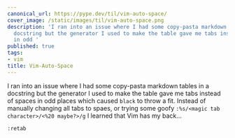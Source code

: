 ```yaml
---
canonical_url: https://pype.dev/til/vim-auto-space/
cover_image: /static/images/til/vim-auto-space.png
description: 'I ran into an issue where I had some copy-pasta markdown tables in a
  docstring but the generator I used to make the table gave me tabs instead of spaces
  in odd '
published: true
tags:
- vim
title: Vim-Auto-Space
---
```


I ran into an issue where I had some copy-pasta markdown tables in a docstring but the generator I used to make the table gave me tabs instead of spaces in odd places which caused `black` to throw a fit. Instead of manually changing all tabs to spaes, or trying some goofy `:%s/<magic tab character>/<%20 maybe?>/g` I learned that Vim has my back...

```
:retab
```